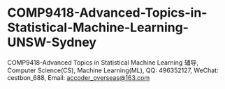 # COMP9418-Advanced-Topics-in-Statistical-Machine-Learning-UNSW-Sydney
COMP9418-Advanced Topics in Statistical Machine Learning 辅导, Computer Science(CS), Machine Learning(ML), QQ: 496352127, WeChat: cestbon_688, Email: accoder_overseas@163.com
